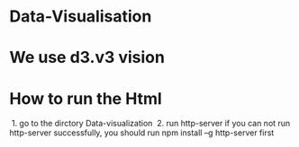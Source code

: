 # Data-Visualisation
# We use d3.v3 vision
# How to run the Html
  1. go to the dirctory Data-visualization
  2. run http-server
if you can not run http-server successfully, you should run npm install –g http-server first
